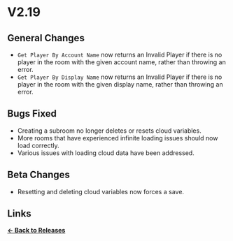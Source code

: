 # V2.19

## General Changes

- `Get Player By Account Name` now returns an Invalid Player if there is no player in the room with the given account name, rather than throwing an error.
- `Get Player By Display Name` now returns an Invalid Player if there is no player in the room with the given display name, rather than throwing an error.

## Bugs Fixed

- Creating a subroom no longer deletes or resets cloud variables.
- More rooms that have experienced infinite loading issues should now load correctly.
- Various issues with loading cloud data have been addressed.

## Beta Changes

- Resetting and deleting cloud variables now forces a save.

## Links

**[<- Back to Releases](/releases/)**
